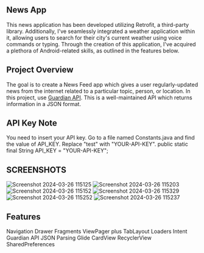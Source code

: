 ## News App
This news application has been developed utilizing Retrofit, a third-party library. Additionally, I've seamlessly integrated a weather application within it, allowing users to search for their city's current weather using voice commands or typing. Through the creation of this application, I've acquired a plethora of Android-related skills, as outlined in the features below.

## Project Overview
The goal is to create a News Feed app which gives a user regularly-updated news from the internet related to a particular topic, person, or location. In this project, use [Guardian API](https://newsapi.org/). This is a well-maintained API which returns information in a JSON format.

## API Key Note
You need to insert your API key. Go to a file named Constants.java and find the value of API_KEY. Replace "test" with "YOUR-API-KEY".
public static final String API_KEY = "YOUR-API-KEY";

## SCREENSHOTS 
![Screenshot 2024-03-26 115125](https://github.com/mohdkaif2304/NewsTodayTimes/assets/118160035/b8b81131-9267-421b-9090-d7236d56e3e5)
![Screenshot 2024-03-26 115203](https://github.com/mohdkaif2304/NewsTodayTimes/assets/118160035/b1de5f5a-64df-4392-b608-87e08f472cb2)
![Screenshot 2024-03-26 115152](https://github.com/mohdkaif2304/NewsTodayTimes/assets/118160035/7313557a-83d8-46e3-a3f4-40fc9c9760ca)
![Screenshot 2024-03-26 115329](https://github.com/mohdkaif2304/NewsTodayTimes/assets/118160035/ec33255a-99c1-4d38-bfd8-7ef7699be5ce)
![Screenshot 2024-03-26 115252](https://github.com/mohdkaif2304/NewsTodayTimes/assets/118160035/385ba8e2-5992-4b2b-8b34-e7f68ce2dac9)
![Screenshot 2024-03-26 115237](https://github.com/mohdkaif2304/NewsTodayTimes/assets/118160035/374348cd-62db-4570-998c-fd44c90d06fa)

## Features
Navigation Drawer
Fragments
ViewPager plus TabLayout
Loaders
Intent
Guardian API
JSON Parsing
Glide
CardView
RecyclerView
SharedPreferences

